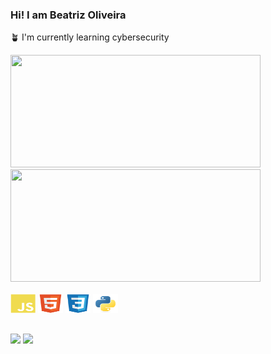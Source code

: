### Hi! I am Beatriz Oliveira
🪴 I'm currently learning cybersecurity
</div>
<div align="left">
<img height="180em" width="400em" src="https://github-readme-stats.vercel.app/api?username=AnaBeatriizOliveira&show_icons=true&theme=cobalt"/>
<img height="180em" width="400em" src="https://github-readme-stats.vercel.app/api/top-langs/?username=AnaBeatriizOliveira&layout=compact&langs_count=7&theme=cobalt">
</div>   

<div style="display: inline_block"><br>
  <img alt="Bia-Js" height="30" width="40" src="https://raw.githubusercontent.com/devicons/devicon/master/icons/javascript/javascript-plain.svg">
  <img alt="Bia-HTML" height="30" width="40" src="https://raw.githubusercontent.com/devicons/devicon/master/icons/html5/html5-original.svg">
  <img alt="Bia-CSS" height="30" width="40" src="https://raw.githubusercontent.com/devicons/devicon/master/icons/css3/css3-original.svg">
  <img alt="Bia-Python" height="30" width="40" src="https://raw.githubusercontent.com/devicons/devicon/master/icons/python/python-original.svg">
</div>

##

<div> 
  <a href="mailto:oliveirabia261@gmail.com"><img src="https://img.shields.io/badge/-Gmail-%23333?style=for-the-badge&logo=gmail&logoColor=white" target="_blank"></a>
  <a href="https://www.linkedin.com/in/anabeatrizdeoliveira260103/" target="_blank"><img src="https://img.shields.io/badge/-LinkedIn-%230077B5?style=for-the-badge&logo=linkedin&logoColor=white" target="_blank"></a>   
</div>


